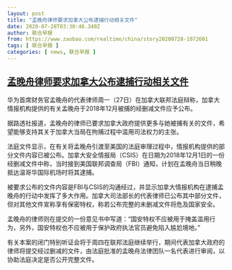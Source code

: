 ```yaml
---
layout: post
title: "孟晚舟律师要求加拿大公布逮捕行动相关文件"
date: 2020-07-28T03:30:48.340Z
author: 联合早报
from: https://www.zaobao.com/realtime/china/story20200728-1072601
tags: [ 联合早报 ]
categories: [ news, 联合早报 ]
---
```

<!--1595931660000-->
[孟晚舟律师要求加拿大公布逮捕行动相关文件](https://www.zaobao.com/realtime/china/story20200728-1072601)
------

<div>
<p>华为首席财务官孟晚舟的代表律师周一（27日）在加拿大联邦法庭辩称，加拿大情报机构提供的有关孟晚舟于2018年12月被捕的经删减文件应予公布。</p><p>据路透社报道，孟晚舟的律师已要求加拿大政府提供更多与她被捕有关的文件，希望能够支持其关于加拿大当局在拘捕过程中滥用司法权力的主张。</p><p>法庭文件显示，在有关将孟晚舟引渡至美国的法庭审理过程中，情报机构提供的部分文件内容已被公布。加拿大安全情报局（CSIS）在日期为2018年12月1日的一份经删减文件中称，当时接到美国联邦调查局（FBI）通知，计划在孟晚舟当日稍晚抵达温哥华国际机场时将其逮捕。</p><section id="imu"><div id="dfp-ad-imu1-wrapper" class="dfp-tag-wrapper"><div id="dfp-ad-imu1" class="dfp-tag-wrapper"></div></div></section><p>被要求公布的文件内容是FBI与CSIS的沟通经过，并显示加拿大情报机构在逮捕孟晚舟的行动中发挥了多大作用。加拿大司法部长的代表律师已公布其中部分文件，但对其他文件宣称享有保密特权，称若公布完整的未删减文件将危及国家安全。</p><p>孟晚舟的律师则在提交的一份意见书中写道：“国安特权不应被用于掩盖滥用行为，另外，国安特权也不应被用于保护政府执法官员避免陷入尴尬境地。”</p><p>有关本案的闭门特别听证会将于周四在联邦法庭继续举行，期间代表加拿大政府的律师将提交经过删减的文件，由法庭批准的孟晚舟法律团队一名代表进行审阅，以协助法庭决定是否公开完整文件。</p><div id="innity-in-post"></div><div id="dfp-ad-midarticlespecial-wrapper" class="dfp-tag-wrapper"><div id="dfp-ad-midarticlespecial" class="dfp-tag-wrapper"></div></div>
</div>
